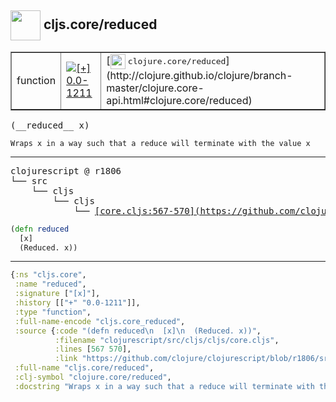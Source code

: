 ## <img width="48px" valign="middle" src="http://i.imgur.com/Hi20huC.png"> cljs.core/reduced

 <table border="1">
<tr>
<td>function</td>
<td><a href="https://github.com/cljsinfo/api-refs/tree/0.0-1211"><img valign="middle" alt="[+] 0.0-1211" src="https://img.shields.io/badge/+-0.0--1211-lightgrey.svg"></a> </td>
<td>
[<img height="24px" valign="middle" src="http://i.imgur.com/1GjPKvB.png"> <samp>clojure.core/reduced</samp>](http://clojure.github.io/clojure/branch-master/clojure.core-api.html#clojure.core/reduced)
</td>
</tr>
</table>

 <samp>
(__reduced__ x)<br>
</samp>

```
Wraps x in a way such that a reduce will terminate with the value x
```

---

 <pre>
clojurescript @ r1806
└── src
    └── cljs
        └── cljs
            └── <ins>[core.cljs:567-570](https://github.com/clojure/clojurescript/blob/r1806/src/cljs/cljs/core.cljs#L567-L570)</ins>
</pre>

```clj
(defn reduced
  [x]
  (Reduced. x))
```


---

```clj
{:ns "cljs.core",
 :name "reduced",
 :signature ["[x]"],
 :history [["+" "0.0-1211"]],
 :type "function",
 :full-name-encode "cljs.core_reduced",
 :source {:code "(defn reduced\n  [x]\n  (Reduced. x))",
          :filename "clojurescript/src/cljs/cljs/core.cljs",
          :lines [567 570],
          :link "https://github.com/clojure/clojurescript/blob/r1806/src/cljs/cljs/core.cljs#L567-L570"},
 :full-name "cljs.core/reduced",
 :clj-symbol "clojure.core/reduced",
 :docstring "Wraps x in a way such that a reduce will terminate with the value x"}

```
